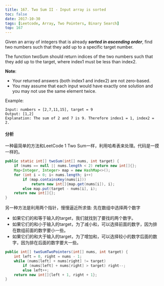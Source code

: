 ```yaml
---
title: 167. Two Sum II - Input array is sorted
toc: false
date: 2017-10-30
tags: [Leetcode, Array, Two Pointers, Binary Search]
top: 167
---
```



Given an array of integers that is already ***sorted in ascending order***, find two numbers such that they add up to a specific target number.

The function twoSum should return indices of the two numbers such that they add up to the target, where index1 must be less than index2.

**Note**:

* Your returned answers (both index1 and index2) are not zero-based.
* You may assume that each input would have exactly one solution and you may not use the same element twice.

Example:

```
Input: numbers = [2,7,11,15], target = 9
Output: [1,2]
Explanation: The sum of 2 and 7 is 9. Therefore index1 = 1, index2 = 2.
```


#### 分析


一种最简单的方法和LeetCode 1 Two Sum一样，利用哈希表来处理。代码是一摸一样的。

```Java tab="Java"
public static int[] twoSum(int[] nums, int target) {
    if (nums == null || nums.length < 2) return new int[]{};
    Map<Integer, Integer> map = new HashMap<>();
    for (int i = 0; i< nums.length; i++)
        if (map.containsKey(nums[i]))
            return new int[]{map.get(nums[i]), i};
        else map.put(target - nums[i], i); 
    return new int[]{};
}
```
    
另一种方法是利用两个指针，慢慢逼近所求值: 先在数组中选择两个数字

* 如果它们的和等于输⼊的target，我们就找到了要找的两个数字。
* 如果它们的和小于输入的target，为了减小和，可以选择前⾯的数字，因为排在数组前⾯的数字要⼩⼀些。
* 如果它们的和大于输入的target，为了增加和，可以选择较⼩的数字后⾯的数字，因为排在后⾯的数字要⼤⼀些。


```Java
public int[] twoSumTwoPointers(int[] nums, int target) {
    int left = 0, right = nums - 1;
    while (nums[left] + nums[right] != target)
        if (nums[left] + nums[right] > target) right--;
        else left++;
    return new int[]{left + 1, right + 1};
}
```